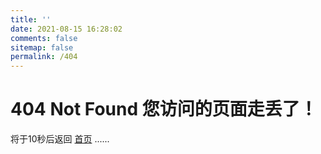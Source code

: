 ```yaml
---
title: ''
date: 2021-08-15 16:28:02
comments: false
sitemap: false
permalink: /404
---
```

# 404 Not Found  您访问的页面走丢了！

将于10秒后返回 [首页](https://guleixibian2009.github.io/) ......

<script language="javascript" type="text/javascript"> 
setTimeout("javascript:location.href='/'", 10000); 
</script>
<br />
<br />